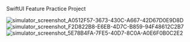 SwiftUI Feature Practice Project

![simulator_screenshot_A0512F57-3673-430C-A667-42D67D0E9D8D](https://github.com/user-attachments/assets/f39fcda9-1a4b-4258-8ccd-e9c6d81c35fc)
![simulator_screenshot_F2D822B8-E6EB-4D7C-B859-94F48612C2B7](https://github.com/user-attachments/assets/335ce1ee-b574-4d93-a24c-68fa9e99b649)
![simulator_screenshot_5E78B4FA-7FE5-40D7-8C0A-A0E6F0B0C2E2](https://github.com/user-attachments/assets/933107fe-6a59-4b19-9e6e-488c00fbbf51)
